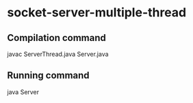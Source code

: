 # socket-server-multiple-thread

## Compilation command
javac ServerThread.java Server.java

## Running command
java Server <port>
